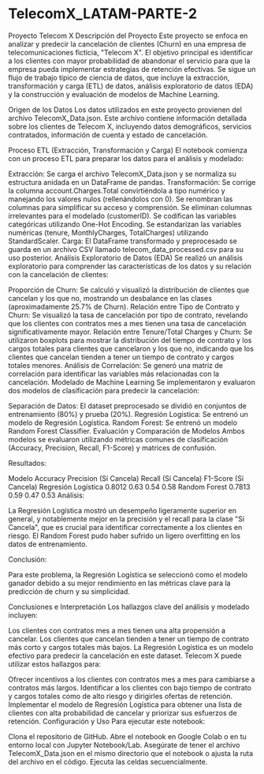 # TelecomX_LATAM-PARTE-2


Proyecto Telecom X
Descripción del Proyecto
Este proyecto se enfoca en analizar y predecir la cancelación de clientes (Churn) en una empresa de telecomunicaciones ficticia, "Telecom X". El objetivo principal es identificar a los clientes con mayor probabilidad de abandonar el servicio para que la empresa pueda implementar estrategias de retención efectivas. Se sigue un flujo de trabajo típico de ciencia de datos, que incluye la extracción, transformación y carga (ETL) de datos, análisis exploratorio de datos (EDA) y la construcción y evaluación de modelos de Machine Learning.

Origen de los Datos
Los datos utilizados en este proyecto provienen del archivo TelecomX_Data.json. Este archivo contiene información detallada sobre los clientes de Telecom X, incluyendo datos demográficos, servicios contratados, información de cuenta y estado de cancelación.

Proceso ETL (Extracción, Transformación y Carga)
El notebook comienza con un proceso ETL para preparar los datos para el análisis y modelado:

Extracción: Se carga el archivo TelecomX_Data.json y se normaliza su estructura anidada en un DataFrame de pandas.
Transformación:
Se corrige la columna account.Charges.Total convirtiéndola a tipo numérico y manejando los valores nulos (rellenándolos con 0).
Se renombran las columnas para simplificar su acceso y comprensión.
Se eliminan columnas irrelevantes para el modelado (customerID).
Se codifican las variables categóricas utilizando One-Hot Encoding.
Se estandarizan las variables numéricas (tenure, MonthlyCharges, TotalCharges) utilizando StandardScaler.
Carga: El DataFrame transformado y preprocesado se guarda en un archivo CSV llamado telecom_data_processed.csv para su uso posterior.
Análisis Exploratorio de Datos (EDA)
Se realizó un análisis exploratorio para comprender las características de los datos y su relación con la cancelación de clientes:

Proporción de Churn: Se calculó y visualizó la distribución de clientes que cancelan y los que no, mostrando un desbalance en las clases (aproximadamente 25.7% de Churn).
Relación entre Tipo de Contrato y Churn: Se visualizó la tasa de cancelación por tipo de contrato, revelando que los clientes con contratos mes a mes tienen una tasa de cancelación significativamente mayor.
Relación entre Tenure/Total Charges y Churn: Se utilizaron boxplots para mostrar la distribución del tiempo de contrato y los cargos totales para clientes que cancelaron y los que no, indicando que los clientes que cancelan tienden a tener un tiempo de contrato y cargos totales menores.
Análisis de Correlación: Se generó una matriz de correlación para identificar las variables más relacionadas con la cancelación.
Modelado de Machine Learning
Se implementaron y evaluaron dos modelos de clasificación para predecir la cancelación:

Separación de Datos: El dataset preprocesado se dividió en conjuntos de entrenamiento (80%) y prueba (20%).
Regresión Logística: Se entrenó un modelo de Regresión Logística.
Random Forest: Se entrenó un modelo Random Forest Classifier.
Evaluación y Comparación de Modelos
Ambos modelos se evaluaron utilizando métricas comunes de clasificación (Accuracy, Precision, Recall, F1-Score) y matrices de confusión.

Resultados:

Modelo	Accuracy	Precision (Sí Cancela)	Recall (Sí Cancela)	F1-Score (Sí Cancela)
Regresión Logística	0.8012	0.63	0.54	0.58
Random Forest	0.7813	0.59	0.47	0.53
Análisis:

La Regresión Logística mostró un desempeño ligeramente superior en general, y notablemente mejor en la precisión y el recall para la clase "Sí Cancela", que es crucial para identificar correctamente a los clientes en riesgo. El Random Forest pudo haber sufrido un ligero overfitting en los datos de entrenamiento.

Conclusión:

Para este problema, la Regresión Logística se seleccionó como el modelo ganador debido a su mejor rendimiento en las métricas clave para la predicción de churn y su simplicidad.

Conclusiones e Interpretación
Los hallazgos clave del análisis y modelado incluyen:

Los clientes con contratos mes a mes tienen una alta propensión a cancelar.
Los clientes que cancelan tienden a tener un tiempo de contrato más corto y cargos totales más bajos.
La Regresión Logística es un modelo efectivo para predecir la cancelación en este dataset.
Telecom X puede utilizar estos hallazgos para:

Ofrecer incentivos a los clientes con contratos mes a mes para cambiarse a contratos más largos.
Identificar a los clientes con bajo tiempo de contrato y cargos totales como de alto riesgo y dirigirles ofertas de retención.
Implementar el modelo de Regresión Logística para obtener una lista de clientes con alta probabilidad de cancelar y priorizar sus esfuerzos de retención.
Configuración y Uso
Para ejecutar este notebook:

Clona el repositorio de GitHub.
Abre el notebook en Google Colab o en tu entorno local con Jupyter Notebook/Lab.
Asegúrate de tener el archivo TelecomX_Data.json en el mismo directorio que el notebook o ajusta la ruta del archivo en el código.
Ejecuta las celdas secuencialmente.
